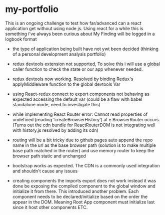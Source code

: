 # my-portfolio

This is an ongoing challenge to test how far/advanced can a react application get without using node js. Using react for a while this is something i've always been curious about
My Finding will be logged in a logbook format

- the type of application being built have not ywt been decided (thinking of a personal development analysis portfolio)
- redux devtools extension not supported, To solve this i will use a global caller function to check the state or our app whenever needed.
- redux devtools now working. Resolved by binding Redux's applyMiddleware function to the global devtools Var

- using React-redux connect to export components not behaving as expected accessing the default var (could be a flaw with babel standalone mode, need to investigate this)

- while implementing React Router error: Cannot read properties of undefined (reading 'createBrowserHistory') at e.BrowserRouter occurs. (Turns out the cdn bundle for ReactRouterDOM is not integrating well with history.js resolved by adding its cdn)

- routing will be a bit tricky due to github pages auto append the repo name in the url as the base browser path (solution is to make multiple base path matched in the router) and use memory router to keep the browser path static and unchanged

- bootstrap works as expected. The CDN is a commonly used integration and shouldn't cause any issues

- creating components the imports export does not work instead it was done be exposing the compiled component to the global window and initialize it from there. This introduced another problem. Each component needs to be declared/initialize based on the order the appear in the DOM. Meaning Root App component must initialize last since it host other components ETC.